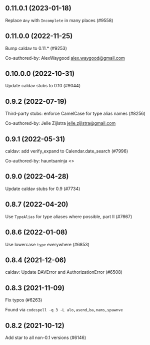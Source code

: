 ## 0.11.0.1 (2023-01-18)

Replace `Any` with `Incomplete` in many places (#9558)

## 0.11.0.0 (2022-11-25)

Bump caldav to 0.11.* (#9253)

Co-authored-by: AlexWaygood <alex.waygood@gmail.com>

## 0.10.0.0 (2022-10-31)

Update caldav stubs to 0.10 (#9044)

## 0.9.2 (2022-07-19)

Third-party stubs: enforce CamelCase for type alias names (#8256)

Co-authored-by: Jelle Zijlstra <jelle.zijlstra@gmail.com>

## 0.9.1 (2022-05-31)

caldav: add verify_expand to Calendar.date_search (#7996)

Co-authored-by: hauntsaninja <>

## 0.9.0 (2022-04-28)

Update caldav stubs for 0.9 (#7734)

## 0.8.7 (2022-04-20)

Use `TypeAlias` for type aliases where possible, part II (#7667)

## 0.8.6 (2022-01-08)

Use lowercase `type` everywhere (#6853)

## 0.8.4 (2021-12-06)

caldav: Update DAVError and AuthorizationError (#6508)

## 0.8.3 (2021-11-09)

Fix typos (#6263)

Found via `codespell -q 3 -L alo,asend,ba,nams,spawnve`

## 0.8.2 (2021-10-12)

Add star to all non-0.1 versions (#6146)

